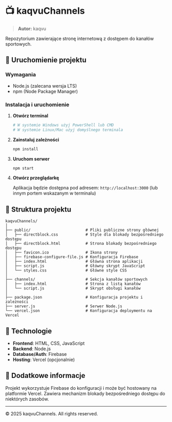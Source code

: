# 📺 kaqvuChannels

> **Autor:** kaqvu

Repozytorium zawierające stronę internetową z dostępem do kanałów sportowych.

## 🚀 Uruchomienie projektu

### Wymagania

- Node.js (zalecana wersja LTS)
- npm (Node Package Manager)

### Instalacja i uruchomienie

1. **Otwórz terminal**
   ```bash
   # W systemie Windows użyj PowerShell lub CMD
   # W systemie Linux/Mac użyj domyślnego terminala
   ```

2. **Zainstaluj zależności**
   ```bash
   npm install
   ```

3. **Uruchom serwer**
   ```bash
   npm start
   ```

4. **Otwórz przeglądarkę**

   Aplikacja będzie dostępna pod adresem: `http://localhost:3000` (lub innym portem wskazanym w terminalu)

## 📁 Struktura projektu

```
kaqvuChannels/
│
├── public/                        # Pliki publiczne strony głównej
│   ├── directblock.css            # Style dla blokady bezpośredniego dostępu
│   ├── directblock.html           # Strona blokady bezpośredniego dostępu
│   ├── favicon.ico                # Ikona strony
│   ├── firebase-configure-file.js # Konfiguracja Firebase
│   ├── index.html                 # Główna strona aplikacji
│   ├── script.js                  # Główny skrypt JavaScript
│   └── styles.css                 # Główne style CSS
│
├── channels/                      # Sekcja kanałów sportowych
│   ├── index.html                 # Strona z listą kanałów
│   └── script.js                  # Skrypt obsługi kanałów
│
├── package.json                   # Konfiguracja projektu i zależności
├── server.js                      # Serwer Node.js
└── vercel.json                    # Konfiguracja deploymentu na Vercel
```

## 🔧 Technologie

- **Frontend**: HTML, CSS, JavaScript
- **Backend**: Node.js
- **Database/Auth**: Firebase
- **Hosting**: Vercel (opcjonalnie)

## 📝 Dodatkowe informacje

Projekt wykorzystuje Firebase do konfiguracji i może być hostowany na platformie Vercel. 
Zawiera mechanizm blokady bezpośredniego dostępu do niektórych zasobów.

---

© 2025 kaqvuChannels. All rights reserved.
